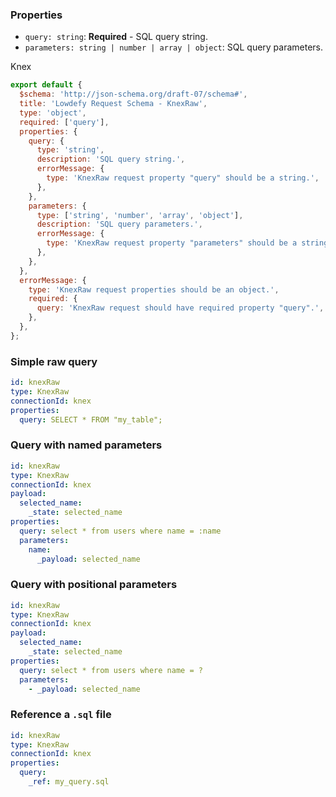 <TITLE>
KnexRaw
</TITLE>

<DESCRIPTION>

### Properties

- `query: string`: **Required** - SQL query string.
- `parameters: string | number | array | object`: SQL query parameters.

</DESCRIPTION>

<CONNECTION>
Knex
</CONNECTION>

<SCHEMA>

```js
export default {
  $schema: 'http://json-schema.org/draft-07/schema#',
  title: 'Lowdefy Request Schema - KnexRaw',
  type: 'object',
  required: ['query'],
  properties: {
    query: {
      type: 'string',
      description: 'SQL query string.',
      errorMessage: {
        type: 'KnexRaw request property "query" should be a string.',
      },
    },
    parameters: {
      type: ['string', 'number', 'array', 'object'],
      description: 'SQL query parameters.',
      errorMessage: {
        type: 'KnexRaw request property "parameters" should be a string, number, array, or object.',
      },
    },
  },
  errorMessage: {
    type: 'KnexRaw request properties should be an object.',
    required: {
      query: 'KnexRaw request should have required property "query".',
    },
  },
};
```

</SCHEMA>

<EXAMPLES>

### Simple raw query

```yaml
id: knexRaw
type: KnexRaw
connectionId: knex
properties:
  query: SELECT * FROM "my_table";
```

### Query with named parameters

```yaml
id: knexRaw
type: KnexRaw
connectionId: knex
payload:
  selected_name:
    _state: selected_name
properties:
  query: select * from users where name = :name
  parameters:
    name:
      _payload: selected_name
```

### Query with positional parameters

```yaml
id: knexRaw
type: KnexRaw
connectionId: knex
payload:
  selected_name:
    _state: selected_name
properties:
  query: select * from users where name = ?
  parameters:
    - _payload: selected_name
```

### Reference a `.sql` file

```yaml
id: knexRaw
type: KnexRaw
connectionId: knex
properties:
  query:
    _ref: my_query.sql
```

</EXAMPLES>
